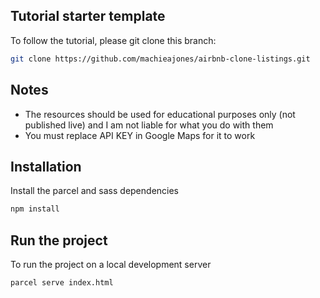 ## Tutorial starter template

To follow the tutorial, please git clone this branch:

```bash
git clone https://github.com/machieajones/airbnb-clone-listings.git
```

## Notes

- The resources should be used for educational purposes only (not published live) and I am not liable for what you do with them
- You must replace API KEY in Google Maps for it to work

## Installation

Install the parcel and sass dependencies

```bash
npm install
```

## Run the project

To run the project on a local development server

```bash
parcel serve index.html
```
